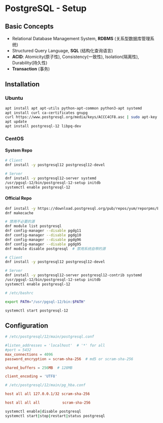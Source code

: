 # PostgreSQL - Setup

## Basic Concepts

- Relational Database Management System, **RDBMS** (关系型数据库管理系统)
- Structured Query Language, **SQL** (结构化查询语言)
- **ACID**: Atomicity(原子性), Consistency(一致性), Isolation(隔离性), Durability(持久性)
- **Transaction** (事务)

## Installation

### Ubuntu

```bash
apt install apt apt-utils python-apt-common python3-apt systemd
apt install curl ca-certificates gnupg
curl https://www.postgresql.org/media/keys/ACCC4CF8.asc | sudo apt-key add -
apt update
apt install postgresql-12 libpq-dev
```

### CentOS

#### System Repo

```bash
# Client
dnf install -y postgresql12 postgresql12-devel

# Server
dnf install -y postgresql12-server systemd
/usr/pgsql-12/bin/postgresql-12-setup initdb
systemctl enable postgresql-12
```

#### Official Repo

```bash
dnf install -y https://download.postgresql.org/pub/repos/yum/reporpms/EL-8-x86_64/pgdg-redhat-repo-latest.noarch.rpm
dnf makecache

# 禁用不必要的源
dnf module list postgresql
dnf config-manager --disable pgdg11
dnf config-manager --disable pgdg10
dnf config-manager --disable pgdg96
dnf config-manager --disable pgdg95
dnf module disable postgresql  # 禁用系统自带的源

# Client
dnf install -y postgresql12 postgresql12-devel

# Server
dnf install -y postgresql12-server postgresql12-contrib systemd
/usr/pgsql-12/bin/postgresql-12-setup initdb
systemctl enable postgresql-12
```

```bash
# /etc/bashrc

export PATH="/usr/pgsql-12/bin:$PATH"
```

```bash
systemctl start postgresql-12
```

## Configuration

```conf
# /etc/postgresql/12/main/postgresql.conf

#listen_addresses = 'localhost'  # '*' for all
#port = 5432
max_connections = 4096
password_encryption = scram-sha-256  # md5 or scram-sha-256

shared_buffers = 256MB  # 128MB

client_encoding = 'UTF8'
```

```ini
# /etc/postgresql/12/main/pg_hba.conf

host all all 127.0.0.1/32 scram-sha-256

host all all all　　       scram-sha-256
```

```bash
systemctl enable|disable postgresql
systemctl start|stop|restart|status postgresql
```
